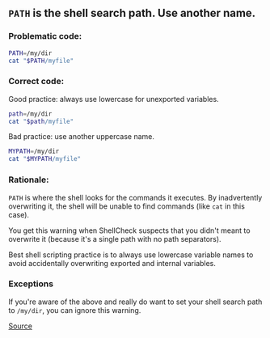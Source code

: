 ## `PATH` is the shell search path. Use another name.

### Problematic code:

```sh
PATH=/my/dir
cat "$PATH/myfile"
```

### Correct code:

Good practice: always use lowercase for unexported variables.

```sh
path=/my/dir
cat "$path/myfile"
```

Bad practice: use another uppercase name.

```sh
MYPATH=/my/dir
cat "$MYPATH/myfile"
```

### Rationale:

`PATH` is where the shell looks for the commands it executes. By inadvertently overwriting it, the shell will be unable to find commands (like `cat` in this case).

You get this warning when ShellCheck suspects that you didn't meant to overwrite it (because it's a single path with no path separators).

Best shell scripting practice is to always use lowercase variable names to avoid accidentally overwriting exported and internal variables.

### Exceptions

If you're aware of the above and really do want to set your shell search path to `/my/dir`, you can ignore this warning.

[Source](https://github.com/koalaman/shellcheck/wiki/SC2123)

